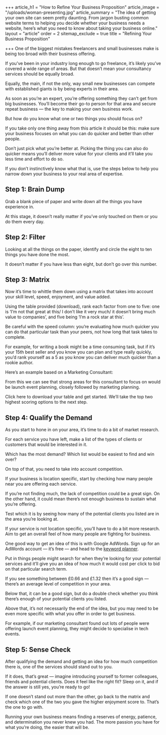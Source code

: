 +++
article_h1 = "How to Refine Your Business Proposition"
article_image = "/uploads/woman-presenting.jpg"
article_summary = "The idea of getting your own site can seem pretty daunting. From jargon busting common website terms to helping you decide whether your business needs a website, here’s what you need to know about taking your business online."
layout = "article"
order = 2
sitemap_exclude = true
title = "Refining Your Business Proposition"

+++
One of the biggest mistakes freelancers and small businesses make is being too broad with their business offering. 

If you’ve been in your industry long enough to go freelance, it’s likely you’ve covered a wide range of areas. But that doesn’t mean your consultancy services should be equally broad. 

Equally, the main, if not the only, way small new businesses can compete with established giants is by being experts in their area.

As soon as you’re an expert, you’re offering something they can’t get from big businesses. You’ll become their go-to person for that area and secure repeat business — the key to making your own business work.

But how do you know what one or two things you should focus on? 

If you take only one thing away from this article it should be this: make sure your business focuses on what you can do quicker and better than other people. 

Don’t just pick what you’re better at. Picking the thing you can also do quicker means you’ll deliver more value for your clients and it’ll take you less time and effort to do so. 

If you don’t instinctively know what that is, use the steps below to help you narrow down your business to your real area of expertise.

## Step 1: Brain Dump 

Grab a blank piece of paper and write down all the things you have experience in. 

At this stage, it doesn’t really matter if you’ve only touched on them or you do them every day. 

## Step 2: Filter 

Looking at all the things on the paper, identify and circle the eight to ten things you have done the most. 

It doesn’t matter if you have less than eight, but don’t go over this number.

## Step 3: Matrix 

Now it’s time to whittle them down using a matrix that takes into account your skill level, speed, enjoyment, and value added. 

Using the table provided (download), rank each factor from one to five: one is ‘I’m not that great at this/ I don’t like it very much/ it doesn’t bring much value to companies’, and five being ‘I’m a rock star at this’. 

Be careful with the speed column: you’re evaluating how much quicker you can do that particular task than your peers, not how long that task takes to complete. 

For example, for writing a book might be a time consuming task, but if it’s your 15th best seller and you know you can plan and type really quickly, you’d rank yourself as a 5 as you know you can deliver much quicker than a rookie author. 

Here’s an example based on a Marketing Consultant:

From this we can see that strong areas for this consultant to focus on would be launch event planning, closely followed by marketing planning.

Click here to download your table and get started. We’ll take the top two highest scoring options to the next step.

## Step 4: Qualify the Demand 

As you start to hone in on your area, it’s time to do a bit of market research. 

For each service you have left, make a list of the types of clients or customers that would be interested in it. 

Which has the most demand? Which list would be easiest to find and win over? 

On top of that, you need to take into account competition. 

If your business is location specific, start by checking how many people near you are offering each service. 

If you’re not finding much, the lack of competition could be a great sign. On the other hand, it could mean there’s not enough business to sustain what you’re offering. 

Test which it is by seeing how many of the potential clients you listed are in the area you’re looking at. 

If your service is not location specific, you’ll have to do a bit more research. Aim to get an overall feel of how many people are fighting for business. 

One good way to get an idea of this is with Google AdWords. Sign up for an AdWords account — it’s free — and head to the [keyword planner](https://ads.google.com/intl/en_uk/home/tools/keyword-planner/). 

Put in things people might search for when they’re looking for your potential services and it’ll give you an idea of how much it would cost per click to bid on that particular search term. 

If you see something between £0.66 and £1.32 then it’s a good sign — there’s an average level of competition in your area. 

Below that, it can be a good sign, but do a double check whether you think there’s enough of your potential clients you listed. 

Above that, it’s not necessarily the end of the idea, but you may need to be even more specific with what you offer in order to get business. 

For example, if our marketing consultant found out lots of people were offering launch event planning, they might decide to specialise in tech events. 

## Step 5: Sense Check 

After qualifying the demand and getting an idea for how much competition there is, one of the services should stand out to you. 

If it does, that’s great — imagine introducing yourself to former colleagues, friends and potential clients. Does it feel like the right fit? Sleep on it, and if the answer is still yes, you’re ready to go!

If one doesn’t stand out more than the other, go back to the matrix and check which one of the two you gave the higher enjoyment score to. That’s the one to go with. 

Running your own business means finding a reserves of energy, patience, and determination you never knew you had. The more passion you have for what you’re doing, the easier that will be.
